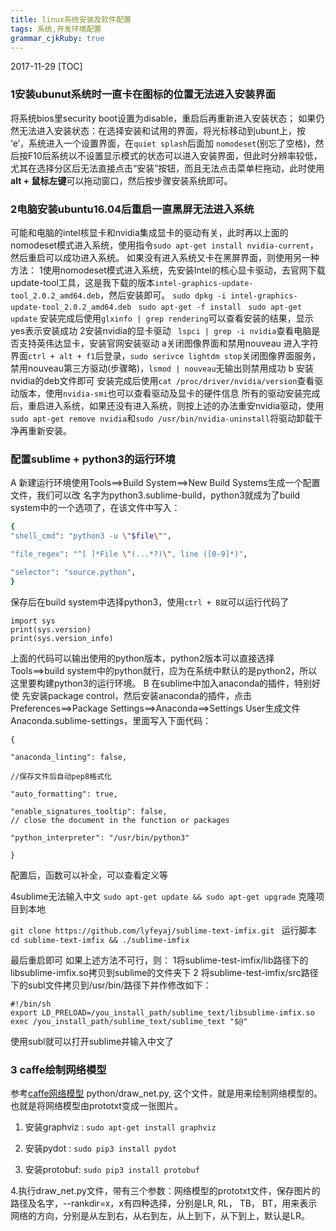 ```yaml
---
title: linux系统安装及软件配置 
tags: 系统,开发环境配置
grammar_cjkRuby: true
---
```

2017-11-29
[TOC]

### 1安装ubunut系统时一直卡在图标的位置无法进入安装界面
将系统bios里security boot设置为disable，重启后再重新进入安装状态；
 如果仍然无法进入安装状态：在选择安装和试用的界面，将光标移动到ubunt上，按 ‘e’，系统进入一个设置界面，在`quiet splash`后面加 `nomodeset`(别忘了空格)，然后按F10后系统以不设置显示模式的状态可以进入安装界面，但此时分辨率较低，尤其在选择分区后无法直接点击“安装”按钮，而且无法点击菜单栏拖动，此时使用**alt + 鼠标左键**可以拖动窗口，然后按步骤安装系统即可。
 
 ### 2电脑安装ubuntu16.04后重启一直黑屏无法进入系统
 可能和电脑的intel核显卡和nvidia集成显卡的驱动有关，此时再以上面的nomodeset模式进入系统，使用指令`sudo apt-get install nvidia-current`，然后重启可以成功进入系统。
       如果没有进入系统又卡在黑屏界面，则使用另一种方法：
      1使用nomodeset模式进入系统，先安装Intel的核心显卡驱动，去官网下载update-tool工具，这是我下载的版本`intel-graphics-update-tool_2.0.2_amd64.deb`，然后安装即可。
    ` sudo dpkg -i intel-graphics-update-tool_2.0.2_amd64.deb `
    ` sudo apt-get -f install`
    ` sudo apt-get update`
安装完成后使用`glxinfo | grep rendering`可以查看安装的结果，显示yes表示安装成功
      2安装nvidia的显卡驱动
     ` lspci | grep -i nvidia`查看电脑是否支持英伟达显卡，安装官网安装驱动
      a关闭图像界面和禁用nouveau
         进入字符界面`ctrl + alt + f1`后登录，`sudo serivce lightdm stop`关闭图像界面服务，禁用nouveau第三方驱动(步骤略)，`lsmod | nouveau`无输出则禁用成功
      b 安装nvidia的deb文件即可
     安装完成后使用`cat /proc/driver/nvidia/version`查看驱动版本，使用`nvidia-smi`也可以查看驱动及显卡的硬件信息
 所有的驱动安装完成后，重启进入系统，如果还没有进入系统，则按上述的办法重安nvidia驱动，使用`sudo apt-get remove nvidia`和`sudo /usr/bin/nvidia-uninstall`将驱动卸载干净再重新安装。
 ### 配置sublime + python3的运行环境
 A   新建运行环境使用Tools==>Build System==>New Build Systems生成一个配置文件，我们可以改   名字为python3.sublime-build，python3就成为了build system中的一个选项了，在该文件中写入：
 ```bash
{
"shell_cmd": "python3 -u \"$file\"",

"file_regex": "^[ ]*File \"(...*?)\", line ([0-9]*)",

"selector": "source.python",
}
```
保存后在build system中选择python3，使用`ctrl + B就`可以运行代码了
```
import sys
print(sys.version)
print(sys.version_info)
```
上面的代码可以输出使用的python版本，python2版本可以直接选择Tools==>build system中的python就行，应为在系统中默认的是python2，所以这里要构建python3的运行环境。
B  在sublime中加入anaconda的插件，特别好使
先安装package control，然后安装anaconda的插件，点击Preferences==>Package Settings==>Anaconda==>Settings User生成文件Anaconda.sublime-settings，里面写入下面代码：
```
{

"anaconda_linting": false,

//保存文件后自动pep8格式化

"auto_formatting": true,

"enable_signatures_tooltip": false,
// close the document in the function or packages

"python_interpreter": "/usr/bin/python3"

}
```
配置后，函数可以补全，可以查看定义等

4sublime无法输入中文
`sudo apt-get update && sudo apt-get upgrade`  克隆项目到本地 

`git clone https://github.com/lyfeyaj/sublime-text-imfix.git `  运行脚本 
`cd sublime-text-imfix && ./sublime-imfix`
 
最后重启即可
如果上述方法不可行，则：
 1将sublime-test-imfix/lib路径下的libsublime-imfix.so拷贝到sublime的文件夹下
 2 将sublime-test-imfix/src路径下的subl文件拷贝到/usr/bin/路径下并作修改如下：
 ```
#!/bin/sh
export LD_PRELOAD=/you_install_path/sublime_text/libsublime-imfix.so
exec /you_install_path/sublime_text/sublime_text "$@"
```
使用subl就可以打开sublime并输入中文了

### 3 caffe绘制网络模型
参考[caffe网络模型][1]
python/draw_net.py, 这个文件，就是用来绘制网络模型的。也就是将网络模型由prototxt变成一张图片。

1. 安装graphviz :   `sudo apt-get install graphviz`

2. 安装pydot :  `sudo pip3 install pydot`
3. 安装protobuf: `sudo pip3 install protobuf`

4.执行draw_net.py文件，带有三个参数：网络模型的prototxt文件，保存图片的路径及名字，--rankdir=x，x有四种选择，分别是LR, RL， TB， BT，用来表示网络的方向，分别是从左到右，从右到左，从上到下，从下到上，默认是LR。



  [1]: http://blog.csdn.net/u013989576/article/details/61618454